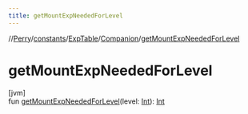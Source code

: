 ```yaml
---
title: getMountExpNeededForLevel
---
```

//[Perry](../../../../index.html)/[constants](../../index.html)/[ExpTable](../index.html)/[Companion](index.html)/[getMountExpNeededForLevel](get-mount-exp-needed-for-level.html)



# getMountExpNeededForLevel



[jvm]\
fun [getMountExpNeededForLevel](get-mount-exp-needed-for-level.html)(level: [Int](https://kotlinlang.org/api/latest/jvm/stdlib/kotlin/-int/index.html)): [Int](https://kotlinlang.org/api/latest/jvm/stdlib/kotlin/-int/index.html)





